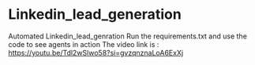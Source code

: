 # Linkedin_lead_generation
Automated Linkedin_lead_genration 
Run the requirements.txt and use the code to see agents in action
The video link is : https://youtu.be/Tdl2wSlwo58?si=gvzqnznaLoA6ExXj
